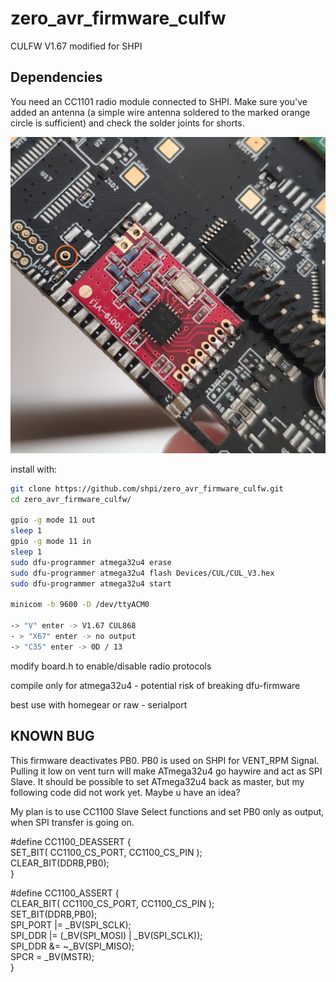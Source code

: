 # zero_avr_firmware_culfw
CULFW V1.67 modified for SHPI


## 	Dependencies
You need an CC1101 radio module connected to SHPI. 
Make sure you've added an antenna (a simple wire antenna soldered to the marked orange circle is sufficient)
 and check the solder joints for shorts. 



![Installed CC1101 one SHPI.zero prototype](radiomodule.jpg)


install with:

```bash
git clone https://github.com/shpi/zero_avr_firmware_culfw.git
cd zero_avr_firmware_culfw/

gpio -g mode 11 out
sleep 1
gpio -g mode 11 in
sleep 1
sudo dfu-programmer atmega32u4 erase
sudo dfu-programmer atmega32u4 flash Devices/CUL/CUL_V3.hex
sudo dfu-programmer atmega32u4 start

minicom -b 9600 -D /dev/ttyACM0

-> "V" enter -> V1.67 CUL868
- > "X67" enter -> no output
-> "C35" enter -> 0D / 13

```


modify board.h to enable/disable radio protocols


compile only for atmega32u4 - potential risk of breaking dfu-firmware


best use with homegear or raw - serialport


## KNOWN BUG

This firmware deactivates PB0. PB0 is used on SHPI for VENT_RPM Signal. Pulling it low on vent turn will make ATmega32u4 go haywire and act as SPI Slave. It should be possible to set ATmega32u4 back as master, but my following code did not work yet. Maybe u have an idea?

My plan is to use CC1100 Slave Select functions and set PB0 only as output, when SPI transfer is going on.

#define CC1100_DEASSERT {\
                 SET_BIT( CC1100_CS_PORT, CC1100_CS_PIN );\
                 CLEAR_BIT(DDRB,PB0);\
                }



#define CC1100_ASSERT {\
                 CLEAR_BIT( CC1100_CS_PORT, CC1100_CS_PIN );\
                 SET_BIT(DDRB,PB0);\
                 SPI_PORT |= _BV(SPI_SCLK);\
                 SPI_DDR  |= (_BV(SPI_MOSI) | _BV(SPI_SCLK));\
                 SPI_DDR  &= ~_BV(SPI_MISO);\
                 SPCR  = _BV(MSTR);\
                }





